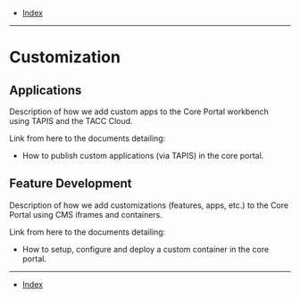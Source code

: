 - [Index](../index.md)

---

# Customization

## Applications

Description of how we add custom apps to the Core Portal workbench using TAPIS and the TACC Cloud.

Link from here to the documents detailing:

- How to publish custom applications (via TAPIS) in the core portal.

## Feature Development

Description of how we add customizations (features, apps, etc.) to the Core Portal using CMS iframes and containers.

Link from here to the documents detailing:

- How to setup, configure and deploy a custom container in the core portal.

---

- [Index](../index.md)
